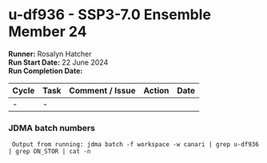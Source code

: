 # u-df936 - SSP3-7.0 Ensemble Member 24

**Runner:** Rosalyn Hatcher     
**Run Start Date:**  22 June 2024  
**Run Completion Date:** 

| Cycle | Task | Comment / Issue | Action | Date |
| ---   | ---  | ---             | ---    | ---  |
| -     | -    |  |  |  |

### JDMA batch numbers
```
 Output from running: jdma batch -f workspace -w canari | grep u-df936 | grep ON_STOR | cat -n
```

